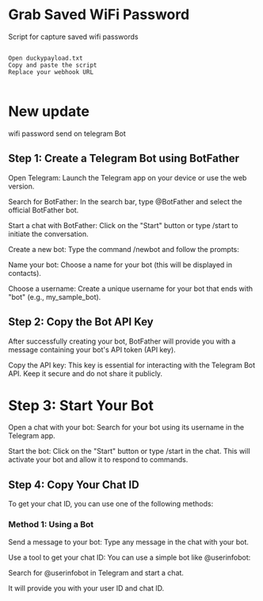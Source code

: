 # Grab Saved WiFi Password 
Script for capture saved wifi passwords
<pre>
<code>
Open duckypayload.txt
Copy and paste the script
Replace your webhook URL
</code>
</pre>


# New update 
wifi password send on telegram Bot 

## Step 1: Create a Telegram Bot using BotFather

Open Telegram: Launch the Telegram app on your device or use the web version.

Search for BotFather: In the search bar, type @BotFather and select the official BotFather bot.

Start a chat with BotFather: Click on the "Start" button or type /start to initiate the conversation.

Create a new bot: Type the command /newbot and follow the prompts:

Name your bot: Choose a name for your bot (this will be displayed in contacts).

Choose a username: Create a unique username for your bot that ends with "bot" (e.g., my_sample_bot).

## Step 2: Copy the Bot API Key

After successfully creating your bot, BotFather will provide you with a message containing your bot's API token (API key).

Copy the API key: This key is essential for interacting with the Telegram Bot API. Keep it secure and do not share it publicly.

# Step 3: Start Your Bot

Open a chat with your bot: Search for your bot using its username in the Telegram app.

Start the bot: Click on the "Start" button or type /start in the chat. This will activate your bot and allow it to respond to commands.

## Step 4: Copy Your Chat ID

To get your chat ID, you can use one of the following methods:

### Method 1: Using a Bot
Send a message to your bot: Type any message in the chat with your bot.

Use a tool to get your chat ID: You can use a simple bot like @userinfobot:

Search for @userinfobot in Telegram and start a chat.

It will provide you with your user ID and chat ID.
